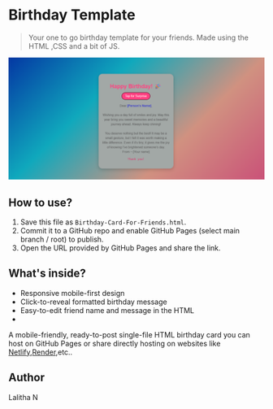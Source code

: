 # Birthday Template
> Your one to go birthday template for your friends.
Made using the HTML ,CSS and a bit of JS.

![Image](image.png)
## How to use?
1. Save this file as `Birthday-Card-For-Friends.html`.
2. Commit it to a GitHub repo and enable GitHub Pages (select main branch / root) to publish.
3. Open the URL provided by GitHub Pages and share the link.


## What's inside?
- Responsive mobile-first design
- Click-to-reveal formatted birthday message
- Easy-to-edit friend name and message in the HTML
- 
A mobile-friendly, ready-to-post single-file HTML birthday card you can host on GitHub Pages or share directly hosting on websites like [Netlify](https://www.netlify.com/),[Render](https://render.com/),etc..
  


## Author
Lalitha N

